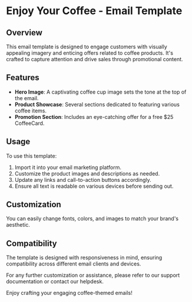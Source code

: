 # Enjoy Your Coffee - Email Template

## Overview
This email template is designed to engage customers with visually appealing imagery and enticing offers related to coffee products. It's crafted to capture attention and drive sales through promotional content.

## Features
- **Hero Image**: A captivating coffee cup image sets the tone at the top of the email.
- **Product Showcase**: Several sections dedicated to featuring various coffee items.
- **Promotion Section**: Includes an eye-catching offer for a free $25 CoffeeCard.

## Usage
To use this template:
1. Import it into your email marketing platform.
2. Customize the product images and descriptions as needed.
3. Update any links and call-to-action buttons accordingly.
4. Ensure all text is readable on various devices before sending out.

## Customization
You can easily change fonts, colors, and images to match your brand's aesthetic.

## Compatibility
The template is designed with responsiveness in mind, ensuring compatibility across different email clients and devices.

For any further customization or assistance, please refer to our support documentation or contact our helpdesk.

Enjoy crafting your engaging coffee-themed emails!
